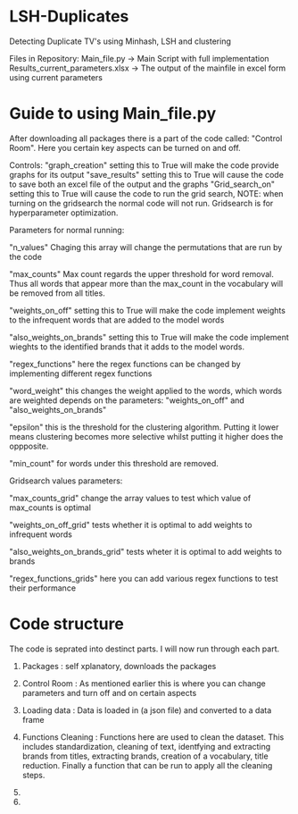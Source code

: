 # LSH-Duplicates
Detecting Duplicate TV's using Minhash, LSH and clustering

Files in Repository:
Main_file.py -> Main Script with full implementation
Results_current_parameters.xlsx -> The output of the mainfile in excel form using current parameters

# Guide to using Main_file.py

After downloading all packages there is a part of the code called: "Control Room". Here you certain key aspects can be turned on and off.

Controls:
"graph_creation" setting this to True will make the code provide graphs for its output
"save_results" setting this to True will cause the code to save both an excel file of the output and the graphs
"Grid_search_on" setting this to True will cause the code to run the grid search, NOTE: when turning on the gridsearch the normal code will not run. Gridsearch is for hyperparameter optimization.

Parameters for normal running:

"n_values" Chaging this array will change the permutations that are run by the code

"max_counts" Max count regards the upper threshold for word removal. Thus all words that appear more than the max_count in the vocabulary will be removed from all titles.

"weights_on_off" setting this to True will make the code implement weights to the infrequent words that are added to the model words

"also_weights_on_brands" setting this to True will make the code implement wieghts to the identified brands that it adds to the model words.

"regex_functions" here the regex functions can be changed by implementing different regex functions

"word_weight" this changes the weight applied to the words, which words are weighted depends on the parameters: "weights_on_off" and "also_weights_on_brands"

"epsilon" this is the threshold for the clustering algorithm. Putting it lower means clustering becomes more selective whilst putting it higher does the oppposite.

"min_count" for words under this threshold are removed.

Gridsearch values parameters:

"max_counts_grid" change the array values to test which value of max_counts is optimal

"weights_on_off_grid" tests whether it is optimal to add weights to infrequent words

"also_weights_on_brands_grid" tests wheter it is optimal to add weights to brands

"regex_functions_grids" here you can add various regex functions to test their performance

# Code structure

The code is seprated into destinct parts. I will now run through each part.

1. Packages : self xplanatory, downloads the packages

2. Control Room : As mentioned earlier this is where you can change parameters and turn off and on certain aspects

3. Loading data : Data is loaded in (a json file) and converted to a data frame

4. Functions Cleaning : Functions here are used to clean the dataset. This includes standardization, cleaning of text, identfying and extracting brands from titles, extracting brands, creation of a vocabulary, title reduction. Finally a function that can be run to apply all the cleaning steps.

5. 

6. 
